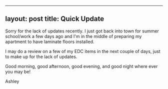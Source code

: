 ---
layout: post
title: Quick Update
----

Sorry for the lack of updates recently. I just got back into town for summer school/work a few days ago and I'm in the middle of preparing my apartment to have laminate floors installed.

I may do a review on a few of my EDC items in the next couple of days, just to make up for the lack of updates.

Good morning, good afternoon, good evening, and good night where ever you may be!

Ashley
